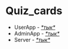 # Quiz_cards

- UserApp - [*\*тык\**](https://github.com/ozeemm/Quiz_Cards/tree/UserApp)
- AdminApp - [*\*тык\**](https://github.com/ozeemm/Quiz_Cards/tree/AdminApp_GUI)
- Server - [*\*тык\**](https://github.com/ozeemm/Quiz_Cards/tree/Server)
